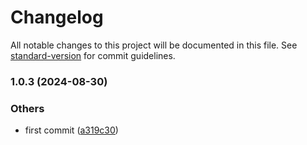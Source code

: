 # Changelog

All notable changes to this project will be documented in this file. See [standard-version](https://github.com/conventional-changelog/standard-version) for commit guidelines.

### 1.0.3 (2024-08-30)


### Others

* first commit ([a319c30](https://github.com/alelltech/regex-cascade/commit/a319c3065281e91a36a2bd865a71ef4a00387444))
